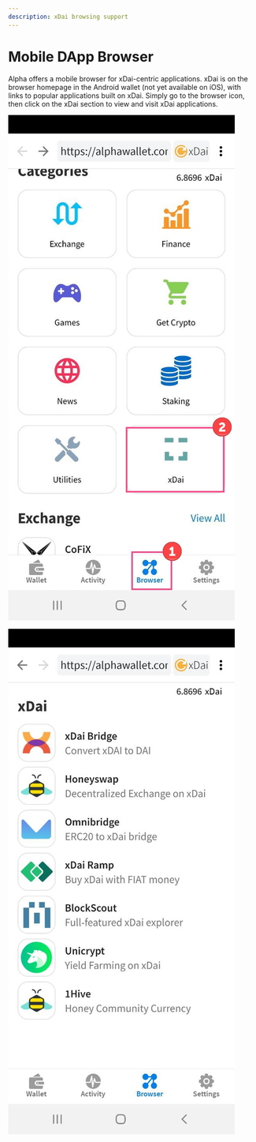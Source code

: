 ```yaml
---
description: xDai browsing support
---
```


# Mobile DApp Browser

Alpha offers a mobile browser for xDai-centric applications. xDai is on the browser homepage in the Android wallet \(not yet available on iOS\), with links to popular applications built on xDai.  Simply go to the browser icon, then click on the xDai section to view and visit xDai applications.

![](../../../.gitbook/assets/alpha1%20%281%29.jpeg)

![](../../../.gitbook/assets/alpha3.jpeg)

